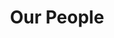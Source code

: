 ---
layout: child_layout/our_people
title: Our People
permalink: /our-people/
hero_image: /assets/img/content/hero/hero-1-placeholder.png
hero_options: is-default
hero_caption_align: left
---
